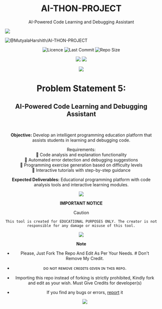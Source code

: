 <h1 align="center">AI-THON-PROJECT</h1>
<p align="center">AI-Powered Code Learning and Debugging Assistant </p>

<img src="https://user-images.githubusercontent.com/73097560/115834477-dbab4500-a447-11eb-908a-139a6edaec5c.gif">

![@MutyalaHarshith/AI-THON-PROJECT](https://socialify.git.ci/MutyalaHarshith/AI-THON-PROJECT/image?custom_description=Develop+an+intelligent+programming+education+platform+that+assists+students+in+learning+and+debugging+code.&description=1&font=Jost&forks=1&logo=https://github.githubassets.com/images/modules/logos_page/GitHub-Mark.png&name=1&owner=1&pattern=Circuit+Board&stargazers=1&theme=auto)

<!-- 📊 STATS & HERO ANIMATION (Updated Colors) -->

 <div align=center>
  <p>
    <img src="https://img.shields.io/github/license/MutyalaHarshith/AI-THON-PROJECT?style=Normal&Color=0097A7&color=blue&logo=git&logoColor=white&label=Licence" alt="Licence" />
    <img src="https://img.shields.io/github/last-commit/MutyalaHarshith/AI-THON-PROJECT?style=flat&color=8E24AA&logo=git&logoColor=white&label=Last%20Commit" alt="Last Commit" />
    <img src="https://img.shields.io/github/repo-size/MutyalaHarshith/AI-THON-PROJECT?style=flat&color=0097A7&logo=git&logoColor=white&label=Repo%20Size" alt="Repo Size" />
    </p>
    </div>
    <div align=center>
  <p>
    
[![](https://img.shields.io/badge/Telegram%20Channel-Join-9cf?style=for-the-badge&logo=telegram&logoColor=blue&style=flat&labelColor=292c3b)](https://t.me/ExistBots) [![](https://img.shields.io/badge/Support%20Group-Join-9cf?style=for-the-badge&logo=telegram&logoColor=blue&style=flat&labelColor=292c3b)](https://t.me/GroupExist) 

</p>
 <img src="https://user-images.githubusercontent.com/73097560/115834477-dbab4500-a447-11eb-908a-139a6edaec5c.gif">

 <h1>Problem Statement 5: </h1><h2>AI-Powered Code Learning and Debugging Assistant</h2><br>
 <p><b>Objective:</b> Develop an intelligent programming education platform that assists students 
in learning and debugging code.</p>
<p>Requirements: <br>
 Code analysis and explanation functionality <br>
 Automated error detection and debugging suggestions <br>
 Programming exercise generation based on difficulty levels <br>
 Interactive tutorials with step-by-step guidance</p>

<p><b>Expected Deliverables:</b> Educational programming platform with code analysis tools and 
interactive learning modules.</p>

<img src="https://user-images.githubusercontent.com/73097560/115834477-dbab4500-a447-11eb-908a-139a6edaec5c.gif">
 <p><b>IMPORTANT NOTICE</b> </p>

> [!CAUTION]
> ```This tool is created for EDUCATIONAL PURPOSES ONLY. The creator is not responsible for any damage or misuse of this tool.```

<img src="https://user-images.githubusercontent.com/73097560/115834477-dbab4500-a447-11eb-908a-139a6edaec5c.gif">

**Note**

- Please, Just Fork The Repo And Edit As Per Your Needs. # Don't Remove My Credit.
- ᴅᴏ ɴᴏᴛ ʀᴇᴍᴏᴠᴇ ᴄʀᴇᴅɪᴛs ɢɪᴠᴇɴ ɪɴ ᴛʜɪs ʀᴇᴘᴏ.
- Importing this repo instead of forking is strictly prohibited, Kindly fork and edit as your wish. Must Give Credits for developer(s)
- If you find any bugs or errors, [report](https://t.me/GroupExist) it

  <img src="https://user-images.githubusercontent.com/73097560/115834477-dbab4500-a447-11eb-908a-139a6edaec5c.gif">
